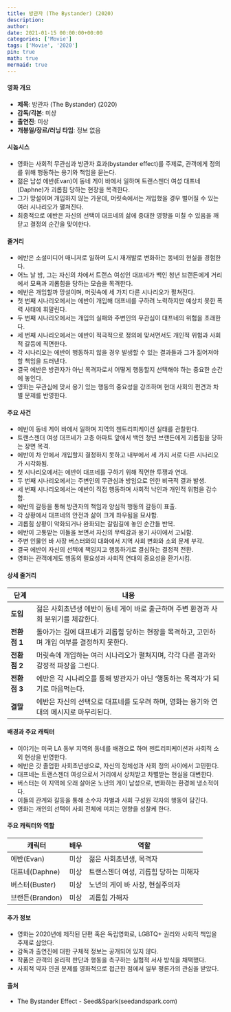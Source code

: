 ```yaml
---
title: 방관자 (The Bystander) (2020)
description: 
author: 
date: 2021-01-15 00:00:00+00:00
categories: ['Movie']
tags: ['Movie', '2020']
pin: true
math: true
mermaid: true
---
```

#### 영화 개요

- **제목**: 방관자 (The Bystander) (2020)  
- **감독/각본**: 미상  
- **출연진**: 미상  
- **개봉일/장르/러닝 타임**: 정보 없음

#### 시놉시스

- 영화는 사회적 무관심과 방관자 효과(bystander effect)를 주제로, 관객에게 정의를 위해 행동하는 용기와 책임을 묻는다.  
- 젊은 남성 에반(Evan)이 동네 게이 바에서 일하며 트랜스젠더 여성 대프네(Daphne)가 괴롭힘 당하는 현장을 목격한다.  
- 그가 망설이며 개입하지 않는 가운데, 머릿속에서는 개입했을 경우 벌어질 수 있는 여러 시나리오가 펼쳐진다.  
- 최종적으로 에반은 자신의 선택이 대프네의 삶에 중대한 영향을 미칠 수 있음을 깨닫고 결정의 순간을 맞이한다.

#### 줄거리

- 에반은 소셜미디어 매니저로 일하며 도시 재개발로 변화하는 동네의 현실을 경험한다.  
- 어느 날 밤, 그는 자신의 차에서 트랜스 여성인 대프네가 백인 청년 브랜든에게 거리에서 모욕과 괴롭힘을 당하는 모습을 목격한다.  
- 에반은 개입할까 망설이며, 머릿속에 세 가지 다른 시나리오가 펼쳐진다.  
- 첫 번째 시나리오에서는 에반이 개입해 대프네를 구하려 노력하지만 예상치 못한 폭력 사태에 휘말린다.  
- 두 번째 시나리오에서는 개입의 실패와 주변인의 무관심이 대프네의 위험을 초래한다.  
- 세 번째 시나리오에서는 에반이 적극적으로 정의에 맞서면서도 개인적 위험과 사회적 갈등에 직면한다.  
- 각 시나리오는 에반이 행동하지 않을 경우 발생할 수 있는 결과들과 그가 짊어져야 할 책임을 드러낸다.  
- 결국 에반은 방관자가 아닌 목격자로서 어떻게 행동할지 선택해야 하는 중요한 순간에 놓인다.  
- 영화는 무관심에 맞서 용기 있는 행동의 중요성을 강조하며 현대 사회의 편견과 차별 문제를 반영한다.

#### 주요 사건

- 에반이 동네 게이 바에서 일하며 지역의 젠트리피케이션 실태를 관찰한다.  
- 트랜스젠더 여성 대프네가 고층 아파트 앞에서 백인 청년 브랜든에게 괴롭힘을 당하는 장면 목격.  
- 에반이 차 안에서 개입할지 결정하지 못하고 내부에서 세 가지 서로 다른 시나리오가 시각화됨.  
- 첫 시나리오에서는 에반이 대프네를 구하기 위해 직면한 투쟁과 연대.  
- 두 번째 시나리오에서는 주변인의 무관심과 방임으로 인한 비극적 결과 발생.  
- 세 번째 시나리오에서는 에반이 직접 행동하며 사회적 낙인과 개인적 위험을 감수함.  
- 에반의 갈등을 통해 방관자의 책임과 양심적 행동의 갈등이 표출.  
- 각 상황에서 대프네의 안전과 삶이 크게 좌우됨을 묘사함.  
- 괴롭힘 상황이 악화되거나 완화되는 갈림길에 놓인 순간들 반복.  
- 에반이 고통받는 이들을 보면서 자신의 무력감과 용기 사이에서 고뇌함.  
- 주변 인물인 바 사장 버스터와의 대화에서 지역 사회 변화와 소외 문제 부각.  
- 결국 에반이 자신의 선택에 책임지고 행동하기로 결심하는 결정적 전환.  
- 영화는 관객에게도 행동의 필요성과 사회적 연대의 중요성을 환기시킴.

#### 상세 줄거리

| **단계**    | **내용**                                                                                     |
|-------------|----------------------------------------------------------------------------------------------|
| **도입**    | 젊은 사회초년생 에반이 동네 게이 바로 출근하며 주변 환경과 사회 분위기를 체감한다.         |
| **전환점 1** | 돌아가는 길에 대프네가 괴롭힘 당하는 현장을 목격하고, 고민하며 개입 여부를 결정하지 못한다.  |
| **전환점 2** | 머릿속에 개입하는 여러 시나리오가 펼쳐지며, 각각 다른 결과와 감정적 파장을 그린다.        |
| **전환점 3** | 에반은 각 시나리오를 통해 방관자가 아닌 ‘행동하는 목격자’가 되기로 마음먹는다.              |
| **결말**    | 에반은 자신의 선택으로 대프네를 도우려 하며, 영화는 용기와 연대의 메시지로 마무리된다.      |

#### 배경과 주요 캐릭터

- 이야기는 미국 LA 동부 지역의 동네를 배경으로 하며 젠트리피케이션과 사회적 소외 현상을 반영한다.  
- 에반은 갓 졸업한 사회초년생으로, 자신의 정체성과 사회 정의 사이에서 고민한다.  
- 대프네는 트랜스젠더 여성으로서 거리에서 상처받고 차별받는 현실을 대변한다.  
- 버스터는 이 지역에 오래 살아온 노년의 게이 남성으로, 변화하는 환경에 냉소적이다.  
- 이들의 관계와 갈등을 통해 소수자 차별과 사회 구성원 각자의 행동이 담긴다.  
- 영화는 개인의 선택이 사회 전체에 미치는 영향을 성찰케 한다.

#### 주요 캐릭터와 역할

| **캐릭터** | **배우** | **역할**                             |
|------------|----------|------------------------------------|
| 에반(Evan) | 미상     | 젊은 사회초년생, 목격자             |
| 대프네(Daphne) | 미상     | 트랜스젠더 여성, 괴롭힘 당하는 피해자   |
| 버스터(Buster) | 미상     | 노년의 게이 바 사장, 현실주의자         |
| 브랜든(Brandon) | 미상     | 괴롭힘 가해자                      |

#### 추가 정보

- 영화는 2020년에 제작된 단편 혹은 독립영화로, LGBTQ+ 권리와 사회적 책임을 주제로 삼았다.  
- 감독과 출연진에 대한 구체적 정보는 공개되어 있지 않다.  
- 작품은 관객의 윤리적 판단과 행동을 촉구하는 실험적 서사 방식을 채택했다.  
- 사회적 약자 인권 문제를 영화적으로 접근한 점에서 일부 평론가의 관심을 받았다.

#### 출처

- The Bystander Effect - Seed&Spark(seedandspark.com)
